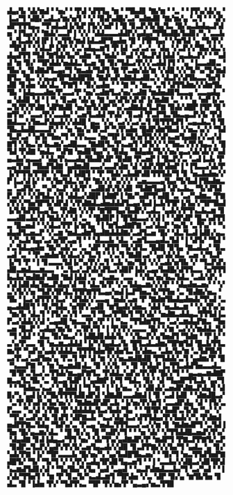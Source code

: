 ▟▄▞▙▝▟▞▆▟▝▝▅▞▝▝▛▟▝▟▜▜▄▝▆▝▝▜▙▟▊▝▇▞▆▝▝▃▝▝▐▜▚▞▟▞▄▝▐▃▞▜▝▟█▞▃▟▃▞▆▞▅▜▝▝▞▝▉▟▚▟█▞▃▞▚▟▆▟▉▝▇▞▆▞▄▝▃▜▝▝▝▟▚▟▛▜▜▜▄▃▝▜▚▟▃▟▐▞▙▛▐▜▞▞▅▛▐▝█▝▊▃▛▞▙▜▄▜▃▝█▞▄▃▙▟▄▃▛▟▅▝▐▜▄▞▞▝▇▟▞▃▃▛▐▝▞▞▝▟▟▃▃▃▟▟▛▞▄▟▄▞▜▜▙▟█▞▙▟▊▞▚▝▃▃▙▝▄▜▃▟▞▟▐▛▐▝▄▜▜▞▆▟▐▟▃▟▛▜▄▟▅▝█▝▐▜▛▜▄▞▝▞▆▜▟▝▄▝▜▞▛▞▝▜▛▟▝▝▞▟▃▛▐▞▛▝▞▃▚▟▄▃▆▜▝▛▐▟▝▃▞▃▞▃▝▟▄▝▞▃▛▞▞▜▙▞▟▃▚▟▄▟▜▜▝▜▟▝▇▜▟▞▙▞▚▟▆▝▅▝▆▟▞▝▚▟▝▞▙▃▛▟▐▟▟▝▄▃▙▃▛▞▝▝▚▟▟▝▆▝▉▞▝▜▛▟▟▞▅▟▟▃▜▃▅▝▉▝▉▞▜▟▃▞▛▞▞▃▟▟▐▜▝▝▄▝▐▃▃▟▉▃▝▜▙▞▄▝▊▟▇▟▜▃▄▞▜▝▆▃▟▞▜▟▜▝▇▝▛▃▆▞▟▞▆▝▞▟█▝▞▞▜▞▚▞▜▞▆▟█▜▃▝█▃▝▞▄▃▄▜▛▜▟▟█▜▙▝▇▟▚▟▚▟▇▟▃▟▉▃▚▝▟▃▛▞▟▜▙▃▃▜▅▜▝▟▉▝▊▟▅▝▟▞▟▃▝▛▇▜▝▝▉▞▄▟▅▝▝▝▇▝▚▝▆▃▝▃▜▝▟▜▜▟▆▞▞▟▆▜▙▜▙▝▐▟▄▃▃▟▆▞▛▃▃▞▛▝▅▞▃▟▆▜▃▞▅▞▃▟▇▝▆▟▅▟▉▜▃▃▄▝▃▃▄▟▄▝▄▝▟▟▉▝▟▝▐▝▚▝▊▃▅▝▟▞▄▝▇▝▄▞▟▜▞▟▚▛▐▞▆▟▇▝▃▝▝▝▄▝▅▛▐▞▃▃▜▞▛▞▛▟▇▝▟▛▇▟▉▝▅▞▆▜▞▟▛▝▚▞▃▟▇▟▄▜▃▛▇▝▉▟▞▟█▛▐▜▛▝█▝▆▜▚▞▝▃▃▞▛▞▃▃▙▞▝▃▅▜▃▟▟▝▛▟▞▝▊▃▟▝▛▃▛▜▃▜▙▃▄▃▛▞▙▝▛▟▇▟▃▃▚▜▅▃▛▟▄▟▞▞▟▟█▝▄▃▝▞▄▝▃▞▞▃▞▃▜▝▉▜▜▜▟▜▝▃▄▃▙▃▜▝▉▜▙▃▙▟█▃▃▃▛▞▝▝▅▝▆▞▄▜▛▃▛▝▚▜▚▟▅▝█▟▛▟▆▜▙▟▝▞▅▃▚▞▞▝▜▟▜▃▛▃▞▝▅▜▞▜▅▞▜▝▚▜▚▃▃▝▅▞▜▛▐▞▜▞▅▜▜▞▞▟▚▃▅▜▄▟▊▞▞▃▞▟▇▜▝▞▙▃▚▞▙▃▆▞▃▟█▃▃▝▇▟▉▜▃▜▚▃▅▜▝▟▜▞▞▝▞▜▅▃▚▜▚▜▄▃▚▝█▜▟▝▛▟▇▝▅▟▃▝▚▛▇▝▅▟▉▜▄▞▚▝▉▟▄▝▜▟▄▟▞▜▞▞▅▞▄▃▞▟▞▟▞▞▚▟▄▃▙▞▄▃▃▞▝▟▄▜▚▃▃▟▄▜▙▟▛▟▛▝▉▟▇▝▛▃▅▛▐▝█▃▛▞▃▝▃▟▐▃▙▝▛▃▄▜▚▟▝▜▙▟▜▟▇▝▄▟▆▟▊▃▃▞▃▃▛▟▆▝▟▝▟▟▚▜▛▟▅▛▐▝▐▜▃▃▞▟▞▛▐▞▛▜▜▞▛▜▛▝▞▜▃▛▐▟█▜▝▝▛▝▜▟▞▃▙▟▛▟▊▜▜▜▟▞▜▝▊▝▅▃▙▟▅▞▞▛▐▃▞▟▐▞▝▝▚▜▅▜▟▃▚▞▛▝▇▞▞▞▚▞▞▞▝▃▅▃▃▃▄▜▄▞▜▞▙▟▐▜▙▟▆▃▃▝▃▟▜▞▃▝▚▞▚▃▛▝▟▞▛▝▃▟▉▟▚▜▞▟▊▝▜▟▇▜▄▟▝▟▚▃▙▃▝▜▞▟▜▟▛▃▛▞▝▞▟▜▟▃▚▜▝▟▟▃▞▟█▛▐▟▇▛▐▝▇▞▚▟▛▜▚▟█▝▃▝▃▞▚▟▆▃▝▛▇▞▛▞▞▜▅▜▛▜▞▟▛▟▝▞▛▟▇▟▃▟▅▟▟▟▜▃▄▞▙▟▐▃▙▜▜▛▐▞▙▞▞▜▛▜▙▟▐▞▙▜▟▜▜▃▄▜▃▝▛▟▇▝▞▞▛▝▇▜▛▜▄▞▙▟▛▞▃▟▃▝▄▟▞▞▛▜▚▃▙▃▆▝▊▃▃▟▉▃▙▞▟▝▇▟▞▞▝▟▝▃▝▝█▟▉▛▐▝█▜▟▃▃▞▞▟▐▝▝▟▛▟▛▝█▃▚▟▜▜▃▝█▃▅▟▝▝▞▟▃▞▛▛▐▞▆▜▄▝▐▝▆▜▃▟▇▛▇▝▃▞▟▃▛▝▅▞▙▝▃▜▚▞▝▝▚▟▄▟▜▃▅▃▛▝▞▃▆▝▆▟▃▟▆▜▄▟▇▟▟▟▇▞▃▟▜▃▅▝█▞▝▟▃▜▃▟▐▟▊▞▄▃▝▞▚▃▙▜▄▞▃▞▅▜▛▃▄▜▝▝▝▟▃▃▙▝▟▃▝▃▆▜▃▃▄▟▃▜▟▝▐▝▟▜▞▝▜▟▝▞▃▜▟▃▄▟▅▝▇▞▚▟▞▃▝▃▝▟▛▝▟▜▜▝▜▞▟▜▃▝█▟█▝▉▜▄▝▇▃▟▃▞▝▉▃▃▟▝▃▝▝▛▃▆▟▅▜▞▟▃▞▞▜▃▜▝▝▞▃▜▝▇▟▊▃▞▝▄▞▟▞▟▃▝▃▅▝▞▜▃▛▐▞▜▝▛▝▐▝▊▃▃▃▜▟▐▞▚▞▛▞▃▜▝▃▙▝▅▞▜▟▝▞▞▃▟▞▅▜▙▝▞▝▜▃▛▟▚▟▉▃▆▟▃▃▆▃▃▝▝▃▜▃▞▃▛▟▞▟▜▃▞▟▉▛▐▟▞▃▄▞▙▟█▞▟▜▜▃▃▝▅▜▜▜▙▃▙▞▅▟▇▟▚▟▇▝▇▟▐▟▟▝▃▝▚▃▆▃▝▃▃▝▝▞▙▞▅▞▙▃▜▟▃▝▃▟▞▟▚▝▞▟▐▟▊▟▄▜▅▃▛▟▄▞▟▝▜▝▟▃▜▞▛▝▞▃▜▟▄▃▆▞▞▞▛▝▝▟▄▟▅▃▅▞▝▝▞▃▚▜▞▞▅▝▜▟▚▜▛▟▃▜▜▛▇▜▜▃▄▞▅▟▐▃▛▜▅▃▜▞▜▜▅▝▃▝▉▟▇▞▅▃▝▜▙▝▐▃▞▟▜▜▚▜▃▞▝▟▜▟▞▞▃▃▄▝▅▟▞▃▅▝▛▝▇▟▆▜▙▟▄▟▅▟▞▜▚▟▝▃▄▃▟▟▉▜▝▝▊▞▜▟▄▝▅▜▛▞▃▟▊▝▆▜▄▟▞▟▅▃▝▟▟▝▅▃▙▃▆▝▝▞▄▜▚▞▄▝▆▞▙▝▟▃▜▝▐▜▞▃▚▜▝▃▃▜▝▜▃▞▛▜▙▜▝▜▞▟▞▝▅▟▇▃▟▟▄▃▜▜▜▟▐▃▛▃▞▟▟▞▞▟▝▃▄▟█▝▆▃▃▜▚▞▛▝▐▝▚▃▝▜▜▟▆▜▜▃▝▃▞▃▆▟▄▛▇▃▝▜▅▃▅▝█▃▛▝▃▟▄▞▆▞▙▝▃▜▛▞▜▝▐▝▛▞▛▞▃▃▃▝█▞▝▞▆▝▃▞▞▞▆▟▟▃▜▞▝▜▝▟▟▝▝▟▃▝▉▞▆▃▞▝▐▟█▟▊▟▟▞▙▝▝▞▙▃▛▞▄▜▅▟▜▝▜▟▆▝▝▛▐▞▝▃▚▞▛▃▃▝▉▝▅▃▆▃▟▟▟▝▐▞▚▜▄▟▃▞▙▝█▜▃▟▃▟▆▞▜▛▇▜▟▝█▃▙▜▜▃▆▞▛▝▚▟▚▞▄▟▞▟▟▟▃▜▜▜▜▟▅▜▛▟▅▜▃▜▞▟▅▃▝▃▙▞▙▞▆▝▃▜▟▜▙▜▃▞▛▃▞▃▟▜▅▞▄▝▛▃▜▝▛▝▟▝▆▝▞▞▅▃▆▟█▟█▝▛▜▟▟▞▃▜▝▄▟▆▞▛▝█▝▚▃▃▛▇▝▚▝▆▝▅▃▆▟▊▟▃▝▉▝▞▞▙▝▚▝▉▝▛▟▄▛▐▃▜▜▃▟▟▜▅▃▃▟▃▝▉▜▛▃▜▃▞▃▜▜▟▞▆▃▄▛▇▜▃▝▛▟▟▃▚▟▚▞▛▞▛▝█▞▞▜▝▝▄▃▄▃▆▟▇▛▇▃▄▜▃▜▙▝▃▝▉▃▄▜▟▛▐▝▄▟▇▛▐▞▜▝▜▟▃▝▉▞▝▟▝▜▄▟▛▜▜▃▙▝▄▞▜▝▝▝▜▟▅▃▚▃▞▝▄▜▟▟▐▝▜▝▆▝▐▝▐▞▅▃▝▞▝▟▊▟▞▃▅▟▛▟▇▃▛▟▄▜▝▟▉▞▚▝▄▟▐▞▞▜▙▜▜▜▜▟▊▟▛▟▝▟▇▟▊▃▃▟▇▟▐▝▉▝▃▟▐▟▊▝▝▟▆▟█▃▞▝▃▜▚▜▚▟▚▞▙▞▅▞▞▝▇▟▆▟▛▟▛▃▙▝▐▞▅▞▛▞▆▜▝▃▃▟▛▟▄▝▟▝▐▜▞▃▛▃▃▝▚▞▟▝▞▛▇▝▛▝▟▟▟▟▄▜▃▞▙▟▞▜▄▝▝▝▉▜▛▞▙▟▛▃▜▞▆▝▚▞▝▞▝▜▚▞▃▟▚▞▙▝▊▟▜▝▟▛▇▃▙▝▚▃▞▟▄▜▃▞▟▜▜▟▄▞▛▞▙▟▞▞▚▝▛▟▆▟▅▟▛▛▇▃▜▟▄▝▜▟▚▞▃▝▛▃▄▝▅▟▃▜▜▜▃▃▞▃▞▞▆▝▊▝▇▟▆▟▛▜▝▃▜▟▐▜▅▝█▞▄▃▆▞▟▃▝▝█▝▊▞▄▝█▝▚▟▛▞▜▝▝▝▅▝▟▞▝▞▜▜▟▟█▃▅▟▚▜▚▞▝▟▄▟▇▝▊▟▐▟▄▃▞▜▜▝▅▞▝▟▞▜▚▞▄▟▇▟▛▞▛▝▆▟▛▜▝▛▇▃▛▛▇▜▞▃▛▝▉▟▛▃▜▃▛▞▄▟▚▜▚▜▞▃▅▜▄▃▟▞▞▟▉▝▊▃▛▛▇▞▞▞▙▞▜▝▄▟▃▝▄▝▊▞▚▟▞▛▇▝▐▞▝▜▛▃▃▃▙▝█▞▅▞▚▝▄▞▙▟█▜▙▃▅▞▝▝▉▞▜▝▅▃▜▜▟▜▅▛▇▟█▜▞▝▜▞▝▜▞▜▝▞▝▞▛▞▃▟▄▜▛▟▊▜▄▃▅▜▝▝▐▝▃▃▙▞▞▟█▃▞▟▊▜▛▟▚▃▆▟▜▟▊▞▟▝▝▜▄▜▙▞▚▜▄▝▄▟▝▃▄▟▝▝▄▃▛▟▆▟▃▃▙▞▜▝▃▞▚▟▝▝▐▞▟▞▜▜▅▜▝▝▆▝▛▝▊▃▜▞▚▃▟▃▆▜▝▜▛▟▅▝▞▃▝▟▛▝▉▞▄▝▆▜▙▜▅▝▊▟▃▝▉▝▐▟▅▝▛▞▝▜▟▜▚▃▝▜▛▝▛▞▅▞▛▝▄▃▄▞▅▃▜▜▉

